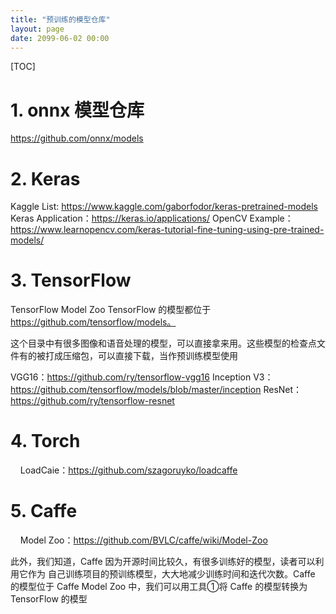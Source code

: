 ```yaml
---
title: "预训练的模型仓库"
layout: page
date: 2099-06-02 00:00
---
```

[TOC]
# 1. onnx 模型仓库
https://github.com/onnx/models


# 2. Keras
Kaggle List: https://www.kaggle.com/gaborfodor/keras-pretrained-models
Keras Application：https://keras.io/applications/
OpenCV Example：https://www.learnopencv.com/keras-tutorial-fine-tuning-using-pre-trained-models/

# 3. TensorFlow

TensorFlow Model Zoo 
TensorFlow 的模型都位于 https://github.com/tensorflow/models。

这个目录中有很多图像和语音处理的模型，可以直接拿来用。这些模型的检查点文件有的被打成压缩包，可以直接下载，当作预训练模型使用

VGG16：https://github.com/ry/tensorflow-vgg16
Inception V3：https://github.com/tensorflow/models/blob/master/inception
ResNet：https://github.com/ry/tensorflow-resnet

# 4. Torch
    LoadCaie：https://github.com/szagoruyko/loadcaffe

# 5. Caffe
    Model Zoo：https://github.com/BVLC/caffe/wiki/Model-Zoo

此外，我们知道，Caffe 因为开源时间比较久，有很多训练好的模型，读者可以利用它作为 自己训练项目的预训练模型，大大地减少训练时间和迭代次数。Caffe 的模型位于 Caffe Model Zoo 中，我们可以用工具①将 Caffe 的模型转换为 TensorFlow 的模型

